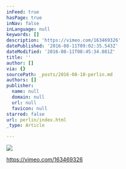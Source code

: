 ```yaml
---
inFeed: true
hasPage: true
inNav: false
inLanguage: null
keywords: []
description: 'https://vimeo.com/163469326'
datePublished: '2016-08-11T09:02:35.543Z'
dateModified: '2016-08-11T08:45:34.081Z'
title: ''
author: []
via: {}
sourcePath: _posts/2016-08-10-perlin.md
authors: []
publisher:
  name: null
  domain: null
  url: null
  favicon: null
starred: false
url: perlin/index.html
_type: Article

---
```

![](https://the-grid-user-content.s3-us-west-2.amazonaws.com/e786b89c-fc4e-4fa2-ac58-de308bd6277c.jpg)

https://vimeo.com/163469326